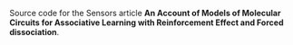 Source code for the Sensors article **An Account of Models of Molecular Circuits for Associative Learning with Reinforcement Effect and Forced dissociation**.
